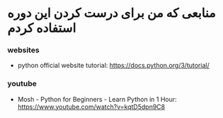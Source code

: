 # منابعی که من برای درست کردن این دوره استفاده کردم
### websites
- python official website tutorial: https://docs.python.org/3/tutorial/

### youtube
- Mosh - Python for Beginners - Learn Python in 1 Hour: https://www.youtube.com/watch?v=kqtD5dpn9C8
